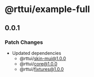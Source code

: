 # @rttui/example-full

## 0.0.1

### Patch Changes

- Updated dependencies
  - @rttui/skin-mui@1.0.0
  - @rttui/core@1.0.0
  - @rttui/fixtures@1.0.0
